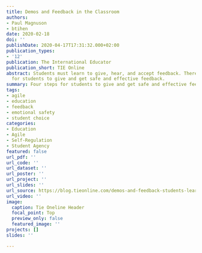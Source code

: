 ```yaml
---
title: Demos and Feedback in the Classroom
authors:
- Paul Magnuson
- btihen
date: 2020-02-18
doi: ''
publishDate: 2020-04-17T17:31:32.000+02:00
publication_types:
- '12'
publication: The International Educator
publication_short: TIE Online
abstract: Students must learn to give, hear, and accept feedback. There are four steps
  for students to give and get safe and effective feedback.
summary: Four steps for students to give and get safe and effective feedback.
tags:
- agile
- education
- feedback
- emotional safety
- student choice
categories:
- Education
- Agile
- Self-Regulation
- Student Agency
featured: false
url_pdf: ''
url_code: ''
url_dataset: ''
url_poster: ''
url_project: ''
url_slides: ''
url_source: https://blog.tieonline.com/demos-and-feedback-students-learning-from-each-other/
url_video: ''
image:
  caption: Tie Oneline Header
  focal_point: Top
  preview_only: false
  featured_image: ''
projects: []
slides: ''

---
```

